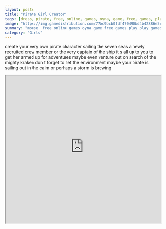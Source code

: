 ```yaml
---
layout: posts
title: "Pirate Girl Creator"
tags: [dress, pirate, free, online, games, oyna, game, free, games, play, play, games]
image: "https://img.gamedistribution.com/77bc9bcb0fdf470490bd4b42886e5cc3.jpg"
summary: "mouse  free online games oyna game free games play play games"
category: "Girls"
---
```


create your very own pirate character sailing the seven seas a newly recruited crew member or the very captain of the ship it s all up to you to get her armed up for adventures maybe even venture out on search of the mighty kraken don t forget to set the environment maybe your pirate is sailing out in the calm or perhaps a storm is brewing

<iframe width="100%" height="480px;" src="https://html5.gamedistribution.com/77bc9bcb0fdf470490bd4b42886e5cc3/"></iframe>